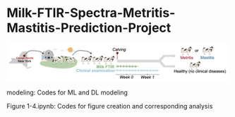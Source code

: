 # Milk-FTIR-Spectra-Metritis-Mastitis-Prediction-Project

![Image text](https://github.com/lindan1128/Milk-FTIR-Spectra-Metritis-Mastitis-Project/blob/main/workflow.png)

modeling: Codes for ML and DL modeling

Figure 1-4.ipynb: Codes for figure creation and corresponding analysis
